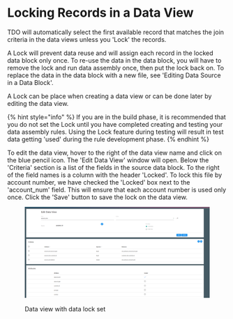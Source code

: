 # Locking Records in a Data View

TDO will automatically select the first available record that matches the join criteria in the data views unless you 'Lock' the records.

A Lock will prevent data reuse and will assign each record in the locked data block only once.  To re-use the data in the data block, you will have to remove the lock and run data assembly once, then put the lock back on.  To replace the data in the data block with a new file, see 'Editing Data Source in a Data Block'.

A Lock can be place when creating a data view or can be done later by editing the data view. &#x20;

{% hint style="info" %}
If you are in the build phase, it is recommended that you do not set the Lock until you have completed creating and testing your data assembly rules.  Using the Lock feature during testing will result in test data getting 'used' during the rule development phase.
{% endhint %}

To edit the data view, hover to the right of the data view name and click on the blue pencil icon.  The 'Edit Data View' window will open.  Below the 'Criteria' section is a list of the fields in the source data block.  To the right of the field names is a column with the header 'Locked'.  To lock this file by account number, we have checked the 'Locked' box next to the 'account\_num' field.  This will ensure that each account number is used only once.  Click the 'Save' button to save the lock on the data view.

<figure><img src="../../../../../.gitbook/assets/image (24) (1).png" alt=""><figcaption><p>Data view with data lock set</p></figcaption></figure>
